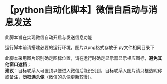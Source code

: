 # 【python自动化脚本】微信自启动与消息发送
此脚本旨在实现微信自动开启与发送信息功能

运行脚本前请搭建必要的运行环境，图片以png格式存放于.py文件相同目录下

此脚本采用图片识别确定图标位置，请在运行时确定显示器显示相应图标，**避免其他窗口遮挡**；<br/>
**建议**：目标联系人可置顶以便进入微信后能识别到，目标联系人图片请只框选昵称或备注，**勿框选头像**（微信的头像更新较慢）。
